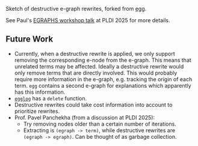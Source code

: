Sketch of destructive e-graph rewrites, forked from
[egg](https://github.com/egraphs-good/egg).

See Paul's [EGRAPHS workshop talk](https://pldi25.sigplan.org/details/egraphs-2025-papers/7/Destructive-E-Graph-Rewrites)
at PLDI 2025 for more details.

## Future Work

- Currently, when a destructive rewrite is applied, we only support removing the
  corresponding e-node from the e-graph. This means that unrelated terms may be
  affected. Ideally a destructive rewrite would only remove terms that are
  directly involved. This would probably require more information in the
  e-graph, e.g. tracking the origin of each term. `egg` contains a second
  e-graph for explanations which apparently has this information.
- [`egglog`](https://github.com/egraphs-good/egglog) has a `delete` function.
- Destructive rewrites could take cost information into account to prioritize
  rewrites.
- Prof. Pavel Panchekha (from a discussion at PLDI 2025):
  - Try removing nodes older than a certain number of iterations.
  - Extracting is `(egraph -> term)`, while destructive rewrites are
    `(egraph -> egraph)`. Can be thought of as garbage collection.
